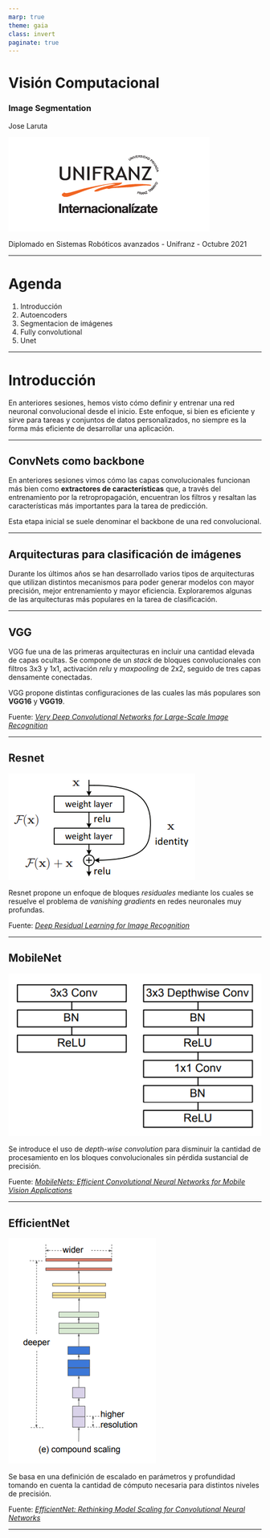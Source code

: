 ```yaml
---
marp: true
theme: gaia
class: invert
paginate: true
---
```


# Visión Computacional
### Image Segmentation

Jose Laruta

![bg right 130%](img/unifranz_logo.png)

Diplomado en Sistemas Robóticos avanzados - Unifranz - Octubre 2021

---
# Agenda

1. Introducción
2. Autoencoders
3. Segmentacion de imágenes
4. Fully convolutional
5. Unet
---

# Introducción

En anteriores sesiones, hemos visto cómo definir y entrenar una red neuronal convolucional desde el inicio. Este enfoque, si bien es eficiente y sirve para tareas y conjuntos de datos personalizados, no siempre es la forma más eficiente de desarrollar una aplicación.

---

## ConvNets como backbone

En anteriores sesiones vimos cómo las capas convolucionales funcionan más bien como **extractores de características** que, a través del entrenamiento por la retropropagación, encuentran los filtros y resaltan las características más importantes para la tarea de predicción. 

Esta etapa inicial se suele denominar el backbone de una red convolucional.


---

## Arquitecturas para clasificación de imágenes

Durante los últimos años se han desarrollado varios tipos de arquitecturas que utilizan distintos mecanismos para poder generar modelos con mayor precisión, mejor entrenamiento y mayor eficiencia. Exploraremos algunas de las arquitecturas más populares en la tarea de clasificación.

---

## VGG

VGG fue una de las primeras arquitecturas en incluir una cantidad elevada de capas ocultas. Se compone de un *stack* de bloques convolucionales con filtros 3x3 y 1x1, activación *relu* y *maxpooling* de 2x2, seguido de tres capas densamente conectadas.

VGG propone distintas configuraciones de las cuales las más populares son **VGG16** y **VGG19**.

Fuente: *[Very Deep Convolutional Networks for Large-Scale Image Recognition](https://arxiv.org/abs/1409.1556)* 

---

## Resnet

![bg right 70%](img/resnet.png)

Resnet propone un enfoque de bloques *residuales* mediante los cuales se resuelve el problema de *vanishing gradients* en redes neuronales muy profundas. 

Fuente: *[Deep Residual Learning for Image Recognition](https://arxiv.org/abs/1512.03385)* 

---

## MobileNet

![bg right 70%](img/mobilenet.png)

Se introduce el uso de *depth-wise convolution* para disminuir la cantidad de procesamiento en los bloques convolucionales sin pérdida sustancial de precisión.

Fuente: *[MobileNets: Efficient Convolutional Neural Networks for Mobile Vision Applications](https://arxiv.org/abs/1704.04861)* 

---

## EfficientNet

![bg right 70%](img/efficientnet.png)

Se basa en una definición de escalado en parámetros y profundidad tomando en cuenta la cantidad de cómputo necesaria para distintos niveles de precisión.

Fuente: *[EfficientNet: Rethinking Model Scaling for Convolutional Neural Networks](https://arxiv.org/abs/1905.11946)* 

---

